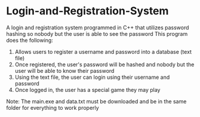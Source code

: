 # Login-and-Registration-System
A login and registration system programmed in C++ that utilizes password hashing so nobody but the user is able to see the password
This program does the following:
1. Allows users to register a username and password into a database (text file)
2. Once registered, the user's password will be hashed and nobody but the user will be able to know their password
3. Using the text file, the user can login using their username and password
4. Once logged in, the user has a special game they may play

Note: The main.exe and data.txt must be downloaded and be in the same folder for everything to work properly
